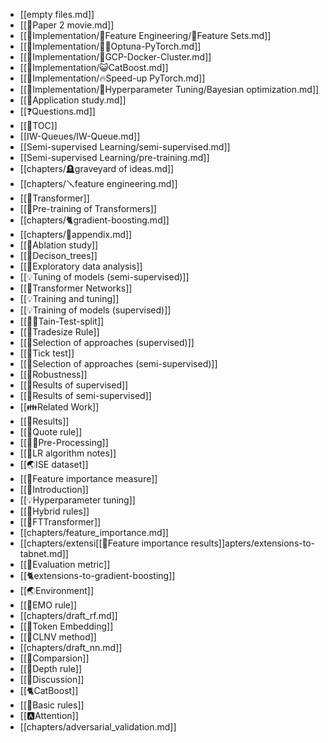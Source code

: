 - [[empty files.md]]
- [[🍿Paper 2 movie.md]]
- [[🍬Implementation/🧪Feature Engineering/🧃Feature Sets.md]]
- [[🍬Implementation/🧜‍♂️Optuna-PyTorch.md]]
- [[🍬Implementation/🛞GCP-Docker-Cluster.md]]
- [[🍬Implementation/😺CatBoost.md]]
- [[🍬Implementation/🔥Speed-up PyTorch.md]]
- [[🍬Implementation/🎯Hyperparameter Tuning/Bayesian optimization.md]]
- [[🍕Application study.md]]
- [[❓Questions.md]]
- [[🗿TOC]]
- [[IW-Queues/IW-Queue.md]]
- [[Semi-supervised Learning/semi-supervised.md]]
- [[Semi-supervised Learning/pre-training.md]]
- [[chapters/🪦graveyard of ideas.md]]
- [[chapters/🪛feature engineering.md]]
- [[🤖Transformer]]
- [[🤖Pre-training of Transformers]]
- [[chapters/🐈gradient-boosting.md]]
- [[chapters/🍬appendix.md]]
- [[🎋Ablation study]]
- [[🎄Decison_trees]]
- [[🚏Exploratory data analysis]]
- [[💡Tuning of models (semi-supervised)]]
- [[🤖Transformer Networks]]
- [[💡Training and tuning]]
- [[💡Training of models (supervised)]]
- [[👨‍🍳Tain-Test-split]]
- [[🔢Tradesize Rule]]
- [[🥠Selection of approaches (supervised)]]
- [[🔢Tick test]]
- [[🥠Selection of approaches (semi-supervised)]]
- [[🏅Robustness]]
- [[🏅Results of supervised]]
- [[🏅Results of semi-supervised]]
- [[👪Related Work]]
- [[🏅Results]]
- [[🔢Quote rule]]
- [[👨‍🍳Pre-Processing]]
- [[🔢LR algorithm notes]]
- [[🌏ISE dataset]]
- [[🏅Feature importance measure]]
- [[👶Introduction]]
- [[💡Hyperparameter tuning]]
- [[🔢Hybrid rules]]
- [[🤖FTTransformer]]
- [[chapters/feature_importance.md]]
- [[chapters/extensi[[🏅Feature importance results]]apters/extensions-to-tabnet.md]]
- [[🧭Evaluation metric]]
- [[🐈extensions-to-gradient-boosting]]
- [[🌏Environment]]
- [[🔢EMO rule]]
- [[chapters/draft_rf.md]]
- [[🛌Token Embedding]]
- [[🔢CLNV method]]
- [[chapters/draft_nn.md]]
- [[🏅Comparsion]]
- [[🔢Depth rule]]
- [[🧓Discussion]]
- [[🐈CatBoost]]
- [[🔢Basic rules]]
- [[🅰️Attention]]
- [[chapters/adversarial_validation.md]]